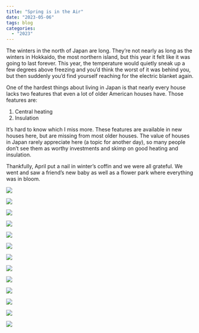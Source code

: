 ```yaml
---
title: "Spring is in the Air"
date: "2023-05-06"
tags: blog
categories: 
  - "2023"
---
```


The winters in the north of Japan are long. They’re not nearly as long as the winters in Hokkaido, the most northern island, but this year it felt like it was going to last forever. This year, the temperature would quietly sneak up a few degrees above freezing and you’d think the worst of it was behind you, but then suddenly you’d find yourself reaching for the electric blanket again.

One of the hardest things about living in Japan is that nearly every house lacks two features that even a lot of older American houses have. Those features are:

1. Central heating
2. Insulation
    

It’s hard to know which I miss more. These features are available in new houses here, but are missing from most older houses. The value of houses in Japan rarely appreciate here (a topic for another day), so many people don’t see them as worthy investments and skimp on good heating and insulation.

Thankfully, April put a nail in winter’s coffin and we were all grateful. We went and saw a friend’s new baby as well as a flower park where everything was in bloom.

![](images/DSCF3732.jpg)

![](images/DSCF3753.jpg)

![](images/DSCF3834.jpg)

![](images/DSCF3854.jpg)

![](images/DSCF3842.jpg)

![](images/DSCF3933.jpg)

![](images/DSCF4052.jpg)

![](images/DSCF4541.jpg)

![](images/DSCF4566.jpg)

![](images/DSCF4641.jpg)

![](images/DSCF4721.jpg)

![](images/DSCF4715.jpg)

![](images/DSCF4793.jpg)
